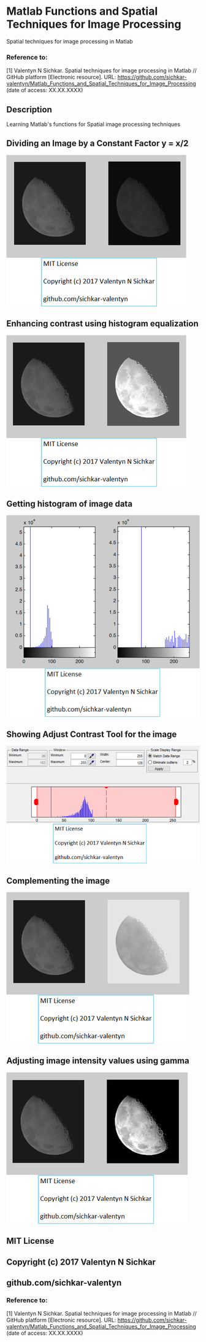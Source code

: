 # Matlab Functions and Spatial Techniques for Image Processing
Spatial techniques for image processing in Matlab

### Reference to:
[1] Valentyn N Sichkar. Spatial techniques for image processing in Matlab // GitHub platform [Electronic resource]. URL: https://github.com/sichkar-valentyn/Matlab_Functions_and_Spatial_Techniques_for_Image_Processing (date of access: XX.XX.XXXX)

## Description
Learning Matlab's functions for Spatial image processing techniques

## Dividing an Image by a Constant Factor y = x/2
![Results](images/Dividing_an_Image_by_a_Constant_Factor.png)

## Enhancing contrast using histogram equalization
![Results](images/Enhancing_contrast_using_histogram_equalization.png)

## Getting histogram of image data
![Results](images/Getting_histogram_of_image_data.png)

## Showing Adjust Contrast Tool for the image
![Results](images/Showing_Adjust_Contrast_tool_for_the_image.png)

## Complementing the image
![Results](images/Complementing_the_image.png)

## Adjusting image intensity values using gamma
![Results](images/Adjusting_image_intensity_values_using_gamma.png)

## MIT License
## Copyright (c) 2017 Valentyn N Sichkar
## github.com/sichkar-valentyn
### Reference to:
[1] Valentyn N Sichkar. Spatial techniques for image processing in Matlab // GitHub platform [Electronic resource]. URL: https://github.com/sichkar-valentyn/Matlab_Functions_and_Spatial_Techniques_for_Image_Processing (date of access: XX.XX.XXXX)
